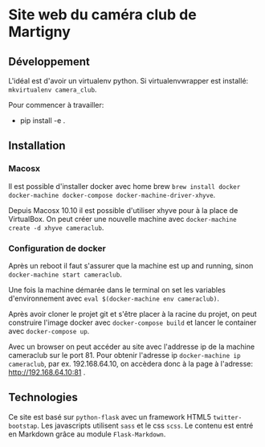 # Site web du caméra club de Martigny

## Développement
 
 L'idéal est d'avoir un virtualenv python. Si virtualenvwrapper est installé: `mkvirtualenv camera_club`.
 
 Pour commencer à travailler:
 
- pip install -e .

## Installation

### Macosx

Il est possible d'installer docker avec home brew `brew install docker docker-machine docker-compose docker-machine-driver-xhyve`.

Depuis Macosx 10.10 il est possible d'utiliser xhyve pour à la place de VirtualBox. On peut créer une nouvelle machine avec `docker-machine create -d xhyve cameraclub`.

### Configuration de docker

Après un reboot il faut s'assurer que la machine est up and running, sinon `docker-machine start cameraclub`.

Une fois la machine démarée dans le terminal on set les variables d'environnement avec `eval $(docker-machine env cameraclub)`.

Après avoir cloner le projet git et s'être placer à la racine du projet, on peut construire l'image docker avec `docker-compose build` et lancer le container avec `docker-compose up`.

Avec un browser on peut accéder au site avec l'addresse ip de la machine cameraclub sur le port 81. Pour obtenir l'adresse ip `docker-machine ip cameraclub`, par ex. 192.168.64.10, on accèdera donc à la page à l'adresse: http://192.168.64.10:81 .

## Technologies

Ce site est basé sur `python-flask` avec un framework HTML5 `twitter-bootstap`. Les javascripts utilisent `sass` et le css `scss`. Le contenu est entré en Markdown grâce au module `Flask-Markdown`.